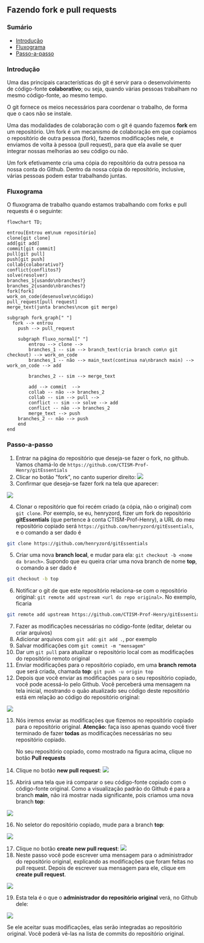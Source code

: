 ## Fazendo fork e pull requests

### Sumário

* [Introdução](#introdução)
* [Fluxograma](#fluxograma)
* [Passo-a-passo](#passo-a-passo)

### Introdução

Uma das principais características do git é servir para o desenvolvimento de 
código-fonte **colaborativo**; ou seja, quando várias pessoas trabalham no
mesmo código-fonte, ao mesmo tempo.

O git fornece os meios necessários para coordenar o trabalho, de forma que o caos
não se instale.

Uma das modalidades de colaboração com o git é quando fazemos **fork** em um 
repositório. Um fork é um mecanismo de colaboração em que copiamos o repositório
de outra pessoa (fork), fazemos modificações nele, e enviamos de volta à pessoa 
(pull request), para que ela avalie se quer integrar nossas melhorias ao seu código
ou não.

Um fork efetivamente cria uma cópia do repositório da outra pessoa na nossa conta
do Github. Dentro da nossa cópia do repositório, inclusive, várias pessoas podem
estar trabalhando juntas. 

### Fluxograma

O fluxograma de trabalho quando estamos trabalhando com forks e pull requests
é o seguinte:

```mermaid
flowchart TD; 

entrou[Entrou em\num repositório]
clone[git clone]
add[git add]
commit[git commit]
pull[git pull]
push[git push]
collab{colaborativo?}
conflict{conflitos?}
solve(resolver)
branches_1{usando\nbranches?}
branches_2{usando\nbranches?}
fork[fork]
work_on_code(desenvolve\ncódigo)
pull_request[pull request]
merge_text(junta branches\ncom git merge)

subgraph fork_graph[" "]
  fork --> entrou
    push --> pull_request
    
    subgraph fluxo_normal[" "]
        entrou --> clone --> 
        branches_1 -- sim --> branch_text(cria branch com\n git checkout) --> work_on_code
        branches_1 -- não --> main_text(continua na\nbranch main) --> work_on_code --> add

        branches_2 -- sim --> merge_text

        add --> commit  --> 
        collab -- não --> branches_2  
        collab -- sim --> pull --> 
        conflict -- sim --> solve --> add
        conflict -- não --> branches_2
        merge_text --> push 
    branches_2 -- não --> push
    end
end
```


### Passo-a-passo

1. Entrar na página do repositório que deseja-se fazer o fork, no github. Vamos 
   chamá-lo de `https://github.com/CTISM-Prof-Henry/gitEssentials`
2. Clicar no botão "fork", no canto superior direito: <img src="../imagens/fork_1.png">
3. Confirmar que deseja-se fazer fork na tela que aparecer:

![](../imagens/fork_2.png)

4. Clonar o repositório que foi recém criado (a cópia, não o original) com 
   `git clone`. Por exemplo, se eu, henryzord, fizer um fork do repositório 
   **gitEssentials** (que pertence à conta CTISM-Prof-Henry), a URL do meu 
   repositório copiado será `https://github.com/henryzord/gitEssentials`, e o 
   comando a ser dado é

```bash
git clone https://github.com/henryzord/gitEssentials
```

5. Criar uma nova **branch local**, e mudar para ela: 
   `git checkout -b <nome da branch>`. Supondo que eu queira criar uma nova branch
    de nome **top**, o comando a ser dado é

```bash
git checkout -b top
```

6. Notificar o git de que este repositório relaciona-se com o repositório original:
`git remote add upstream <url do repo original>`. No exemplo, ficaria

```bash
git remote add upstream https://github.com/CTISM-Prof-Henry/gitEssentials
```

7. Fazer as modificações necessárias no código-fonte (editar, deletar ou criar 
   arquivos)
8. Adicionar arquivos com `git add`: `git add .`, por exemplo
9. Salvar modificações com `git commit -m "mensagem"`
10. Dar um `git pull` para atualizar o repositório local com as modificações do 
    repositório remoto original
11. Enviar modificações para o repositório copiado, em uma **branch remota** 
    que será criada, chamada **top**: `git push -u origin top`
12. Depois que você enviar as modificações para o seu repositório copiado, você 
    pode acessá-lo pelo Github. Você perceberá uma mensagem na tela inicial, 
    mostrando o quão atualizado seu código deste repositório está em relação
    ao código do repositório original:

![](../imagens/fork_3.png)

13. Nós iremos enviar as modificações que fizemos no repositório copiado para o 
    repositório original. **Atenção:** faça isso apenas quando você tiver terminado
    de fazer **todas** as modificações necessárias no seu repositório copiado.

    No seu repositório copiado, como mostrado na figura acima, clique no botão 
    **Pull requests**

14. Clique no botão **new pull request**: <img src="../imagens/fork_4.png">
15. Abrirá uma tela que irá comparar o seu código-fonte copiado com o código-fonte
    original. Como a visualização padrão do Github é para a branch **main**, não
    irá mostrar nada significante, pois criamos uma nova branch **top**:

![](../imagens/fork_5.png)

16. No seletor do repositório copiado, mude para a branch **top**:

![](../imagens/fork_6.png)

17. Clique no botão **create new pull request**: <img src="../imagens/fork_7.png">
18. Neste passo você pode escrever uma mensagem para o administrador do repositório
    original, explicando as modificações que foram feitas no pull request. Depois
    de escrever sua mensagem para ele, clique em **create pull request**.

![](../imagens/fork_8.png)

19. Esta tela é o que o **administrador do repositório original** verá, 
    no Github dele:

![](../imagens/fork_9.png)

Se ele aceitar suas modificações, elas serão integradas ao repositório original.
Você poderá vê-las na lista de commits do repositório original.

